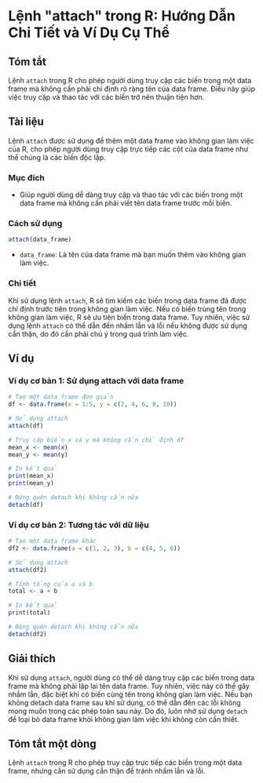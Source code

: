 <!--
Meta Description: # Lệnh "attach" trong R: Hướng Dẫn Chi Tiết và Ví Dụ Cụ Thể ## Tóm tắt Lệnh `attach` trong R cho phép người dùng truy cập các biến trong một data fram...
Meta Keywords: data, frame, không, trong, attach
-->

# Lệnh "attach" trong R: Hướng Dẫn Chi Tiết và Ví Dụ Cụ Thể

## Tóm tắt
Lệnh `attach` trong R cho phép người dùng truy cập các biến trong một data frame mà không cần phải chỉ định rõ ràng tên của data frame. Điều này giúp việc truy cập và thao tác với các biến trở nên thuận tiện hơn.

## Tài liệu
Lệnh `attach` được sử dụng để thêm một data frame vào không gian làm việc của R, cho phép người dùng truy cập trực tiếp các cột của data frame như thể chúng là các biến độc lập. 

### Mục đích
- Giúp người dùng dễ dàng truy cập và thao tác với các biến trong một data frame mà không cần phải viết tên data frame trước mỗi biến.

### Cách sử dụng
```R
attach(data_frame)
```
- `data_frame`: Là tên của data frame mà bạn muốn thêm vào không gian làm việc.

### Chi tiết
Khi sử dụng lệnh `attach`, R sẽ tìm kiếm các biến trong data frame đã được chỉ định trước tiên trong không gian làm việc. Nếu có biến trùng tên trong không gian làm việc, R sẽ ưu tiên biến trong data frame. Tuy nhiên, việc sử dụng lệnh `attach` có thể dẫn đến nhầm lẫn và lỗi nếu không được sử dụng cẩn thận, do đó cần phải chú ý trong quá trình làm việc.

## Ví dụ
### Ví dụ cơ bản 1: Sử dụng attach với data frame
```R
# Tạo một data frame đơn giản
df <- data.frame(x = 1:5, y = c(2, 4, 6, 8, 10))

# Sử dụng attach
attach(df)

# Truy cập biến x và y mà không cần chỉ định df
mean_x <- mean(x)
mean_y <- mean(y)

# In kết quả
print(mean_x)
print(mean_y)

# Đừng quên detach khi không cần nữa
detach(df)
```

### Ví dụ cơ bản 2: Tương tác với dữ liệu
```R
# Tạo một data frame khác
df2 <- data.frame(a = c(1, 2, 3), b = c(4, 5, 6))

# Sử dụng attach
attach(df2)

# Tính tổng của a và b
total <- a + b

# In kết quả
print(total)

# Đừng quên detach khi không cần nữa
detach(df2)
```

## Giải thích
Khi sử dụng `attach`, người dùng có thể dễ dàng truy cập các biến trong data frame mà không phải lặp lại tên data frame. Tuy nhiên, việc này có thể gây nhầm lẫn, đặc biệt khi có biến cùng tên trong không gian làm việc. Nếu bạn không detach data frame sau khi sử dụng, có thể dẫn đến các lỗi không mong muốn trong các phép toán sau này. Do đó, luôn nhớ sử dụng `detach` để loại bỏ data frame khỏi không gian làm việc khi không còn cần thiết.

## Tóm tắt một dòng
Lệnh `attach` trong R cho phép truy cập trực tiếp các biến trong một data frame, nhưng cần sử dụng cẩn thận để tránh nhầm lẫn và lỗi.